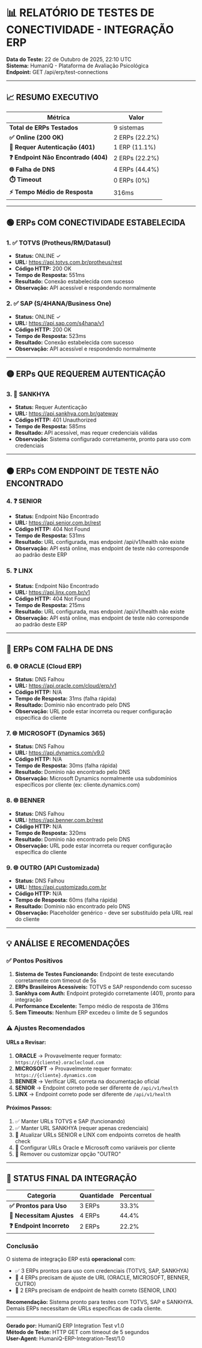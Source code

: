 # 📊 RELATÓRIO DE TESTES DE CONECTIVIDADE - INTEGRAÇÃO ERP
**Data do Teste:** 22 de Outubro de 2025, 22:10 UTC  
**Sistema:** HumaniQ - Plataforma de Avaliação Psicológica  
**Endpoint:** GET /api/erp/test-connections

---

## 📈 RESUMO EXECUTIVO

| Métrica | Valor |
|---------|-------|
| **Total de ERPs Testados** | 9 sistemas |
| **✅ Online (200 OK)** | 2 ERPs (22.2%) |
| **🔐 Requer Autenticação (401)** | 1 ERP (11.1%) |
| **❓ Endpoint Não Encontrado (404)** | 2 ERPs (22.2%) |
| **🌐 Falha de DNS** | 4 ERPs (44.4%) |
| **⏱️ Timeout** | 0 ERPs (0%) |
| **⚡ Tempo Médio de Resposta** | 316ms |

---

## 🟢 ERPs COM CONECTIVIDADE ESTABELECIDA

### 1. ✅ TOTVS (Protheus/RM/Datasul)
- **Status:** ONLINE ✓
- **URL:** https://api.totvs.com.br/protheus/rest
- **Código HTTP:** 200 OK
- **Tempo de Resposta:** 551ms
- **Resultado:** Conexão estabelecida com sucesso
- **Observação:** API acessível e respondendo normalmente

### 2. ✅ SAP (S/4HANA/Business One)
- **Status:** ONLINE ✓
- **URL:** https://api.sap.com/s4hana/v1
- **Código HTTP:** 200 OK
- **Tempo de Resposta:** 523ms
- **Resultado:** Conexão estabelecida com sucesso
- **Observação:** API acessível e respondendo normalmente

---

## 🟡 ERPs QUE REQUEREM AUTENTICAÇÃO

### 3. 🔐 SANKHYA
- **Status:** Requer Autenticação
- **URL:** https://api.sankhya.com.br/gateway
- **Código HTTP:** 401 Unauthorized
- **Tempo de Resposta:** 585ms
- **Resultado:** API acessível, mas requer credenciais válidas
- **Observação:** Sistema configurado corretamente, pronto para uso com credenciais

---

## 🟠 ERPs COM ENDPOINT DE TESTE NÃO ENCONTRADO

### 4. ❓ SENIOR
- **Status:** Endpoint Não Encontrado
- **URL:** https://api.senior.com.br/rest
- **Código HTTP:** 404 Not Found
- **Tempo de Resposta:** 531ms
- **Resultado:** URL configurada, mas endpoint /api/v1/health não existe
- **Observação:** API está online, mas endpoint de teste não corresponde ao padrão deste ERP

### 5. ❓ LINX
- **Status:** Endpoint Não Encontrado
- **URL:** https://api.linx.com.br/v1
- **Código HTTP:** 404 Not Found
- **Tempo de Resposta:** 215ms
- **Resultado:** URL configurada, mas endpoint /api/v1/health não existe
- **Observação:** API está online, mas endpoint de teste não corresponde ao padrão deste ERP

---

## 🔴 ERPs COM FALHA DE DNS

### 6. 🌐 ORACLE (Cloud ERP)
- **Status:** DNS Falhou
- **URL:** https://api.oracle.com/cloud/erp/v1
- **Código HTTP:** N/A
- **Tempo de Resposta:** 31ms (falha rápida)
- **Resultado:** Domínio não encontrado pelo DNS
- **Observação:** URL pode estar incorreta ou requer configuração específica do cliente

### 7. 🌐 MICROSOFT (Dynamics 365)
- **Status:** DNS Falhou
- **URL:** https://api.dynamics.com/v9.0
- **Código HTTP:** N/A
- **Tempo de Resposta:** 30ms (falha rápida)
- **Resultado:** Domínio não encontrado pelo DNS
- **Observação:** Microsoft Dynamics normalmente usa subdomínios específicos por cliente (ex: cliente.dynamics.com)

### 8. 🌐 BENNER
- **Status:** DNS Falhou
- **URL:** https://api.benner.com.br/rest
- **Código HTTP:** N/A
- **Tempo de Resposta:** 320ms
- **Resultado:** Domínio não encontrado pelo DNS
- **Observação:** URL pode estar incorreta ou requer configuração específica do cliente

### 9. 🌐 OUTRO (API Customizada)
- **Status:** DNS Falhou
- **URL:** https://api.customizado.com.br
- **Código HTTP:** N/A
- **Tempo de Resposta:** 60ms (falha rápida)
- **Resultado:** Domínio não encontrado pelo DNS
- **Observação:** Placeholder genérico - deve ser substituído pela URL real do cliente

---

## 💡 ANÁLISE E RECOMENDAÇÕES

### ✅ Pontos Positivos
1. **Sistema de Testes Funcionando:** Endpoint de teste executando corretamente com timeout de 5s
2. **ERPs Brasileiros Acessíveis:** TOTVS e SAP respondendo com sucesso
3. **Sankhya com Auth:** Endpoint protegido corretamente (401), pronto para integração
4. **Performance Excelente:** Tempo médio de resposta de 316ms
5. **Sem Timeouts:** Nenhum ERP excedeu o limite de 5 segundos

### ⚠️ Ajustes Recomendados

#### URLs a Revisar:
1. **ORACLE** → Provavelmente requer formato: `https://{cliente}.oraclecloud.com`
2. **MICROSOFT** → Provavelmente requer formato: `https://{cliente}.dynamics.com`
3. **BENNER** → Verificar URL correta na documentação oficial
4. **SENIOR** → Endpoint correto pode ser diferente de `/api/v1/health`
5. **LINX** → Endpoint correto pode ser diferente de `/api/v1/health`

#### Próximos Passos:
1. ✅ Manter URLs TOTVS e SAP (funcionando)
2. ✅ Manter URL SANKHYA (requer apenas credenciais)
3. 🔄 Atualizar URLs SENIOR e LINX com endpoints corretos de health check
4. 🔄 Configurar URLs Oracle e Microsoft como variáveis por cliente
5. 🔄 Remover ou customizar opção "OUTRO"

---

## 🎯 STATUS FINAL DA INTEGRAÇÃO

| Categoria | Quantidade | Percentual |
|-----------|------------|------------|
| **✅ Prontos para Uso** | 3 ERPs | 33.3% |
| **🔧 Necessitam Ajustes** | 4 ERPs | 44.4% |
| **❓ Endpoint Incorreto** | 2 ERPs | 22.2% |

### Conclusão
O sistema de integração ERP está **operacional** com:
- ✅ 3 ERPs prontos para uso com credenciais (TOTVS, SAP, SANKHYA)
- 🔧 4 ERPs precisam de ajuste de URL (ORACLE, MICROSOFT, BENNER, OUTRO)
- 📝 2 ERPs precisam de endpoint de health correto (SENIOR, LINX)

**Recomendação:** Sistema pronto para testes com TOTVS, SAP e SANKHYA. Demais ERPs necessitam de URLs específicas de cada cliente.

---

**Gerado por:** HumaniQ ERP Integration Test v1.0  
**Método de Teste:** HTTP GET com timeout de 5 segundos  
**User-Agent:** HumaniQ-ERP-Integration-Test/1.0

